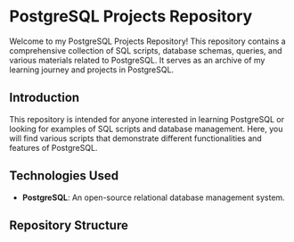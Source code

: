 # PostgreSQL Projects Repository

Welcome to my PostgreSQL Projects Repository! This repository contains a comprehensive collection of SQL scripts, database schemas, queries, and various materials related to PostgreSQL. It serves as an archive of my learning journey and projects in PostgreSQL.


## Introduction

This repository is intended for anyone interested in learning PostgreSQL or looking for examples of SQL scripts and database management. Here, you will find various scripts that demonstrate different functionalities and features of PostgreSQL.

## Technologies Used

- **PostgreSQL**: An open-source relational database management system.

## Repository Structure

